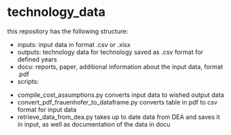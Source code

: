 # technology_data


this repository has the following structure: 

* inputs: input data in format .csv or .xlsx
* outputs: technology data for technology saved as .csv format for defined years
* docu: reports, paper, additional information about the input data, format .pdf
* scripts: 
- compile_cost_assumptions.py converts input data to wished output data
- convert_pdf_frauenhofer_to_dataframe.py converts table in pdf to csv format for input data
- retrieve_data_from_dea.py takes up to date data from DEA and saves it in input, as well as documentation of the data in docu
           
